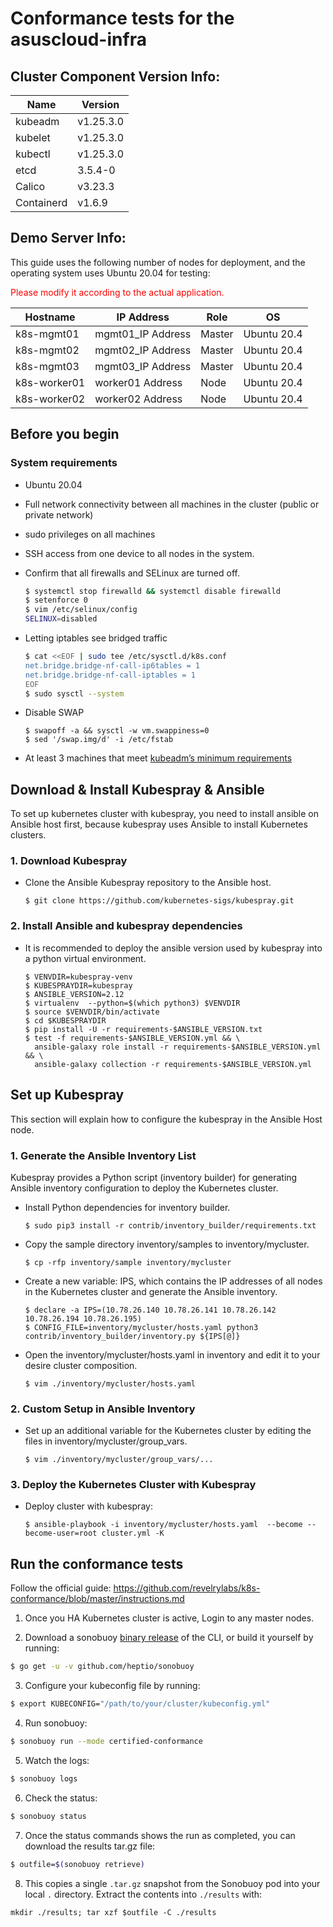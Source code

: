 # Conformance tests for the asuscloud-infra

## Cluster Component  Version Info:

| Name       | Version     |
|------------|-------------|
| kubeadm    | v1\.25.3\.0   |
| kubelet    | v1\.25.3\.0   |
| kubectl    | v1\.25.3\.0   |
| etcd       | 3\.5\.4\-0 |
| Calico     |  v3\.23.3      |
| Containerd | v1\.6\.9   |

## Demo Server Info:

This guide uses the following number of nodes for deployment, and the operating system uses Ubuntu 20.04 for testing:

<span style="color:red">Please modify it according to the actual application.</span>

| Hostname      |  IP Address     | Role   | OS          |
|---------------|-----------------|--------|-------------|
| k8s\-mgmt01   | mgmt01_IP Address | Master | Ubuntu 20\.4 |
| k8s\-mgmt02   | mgmt02_IP Address | Master | Ubuntu 20\.4 |
| k8s\-mgmt03   | mgmt03_IP Address | Master | Ubuntu 20\.4 |
| k8s\-worker01 | worker01 Address | Node   | Ubuntu 20\.4 |
| k8s\-worker02 | worker02 Address | Node   | Ubuntu 20\.4 |

## Before you begin
### System requirements

* Ubuntu 20.04
* Full network connectivity between all machines in the cluster (public or private network)
* sudo privileges on all machines
* SSH access from one device to all nodes in the system.
* Confirm that all firewalls and SELinux are turned off.
    ```sh
    $ systemctl stop firewalld && systemctl disable firewalld
    $ setenforce 0
    $ vim /etc/selinux/config
    SELINUX=disabled
    ```

* Letting iptables see bridged traffic

    ```sh
    $ cat <<EOF | sudo tee /etc/sysctl.d/k8s.conf
    net.bridge.bridge-nf-call-ip6tables = 1
    net.bridge.bridge-nf-call-iptables = 1
    EOF
    $ sudo sysctl --system
    ```
* Disable SWAP

    ```
    $ swapoff -a && sysctl -w vm.swappiness=0
    $ sed '/swap.img/d' -i /etc/fstab
    ```
* At least 3 machines that meet [kubeadm’s minimum requirements](https://kubernetes.io/docs/setup/production-environment/tools/kubeadm/install-kubeadm/#before-you-begin)

## Download & Install Kubespray & Ansible

To set up kubernetes cluster with kubespray, you need to install ansible on Ansible host first, because kubespray uses Ansible to install Kubernetes clusters.

### 1. Download Kubespray

* Clone the Ansible Kubespray repository to the Ansible host.

    ```shell
    $ git clone https://github.com/kubernetes-sigs/kubespray.git
    ```
    
### 2. Install Ansible and kubespray dependencies

* It is recommended to deploy the ansible version used by kubespray into a python virtual environment.

    ```shell
    $ VENVDIR=kubespray-venv
    $ KUBESPRAYDIR=kubespray
    $ ANSIBLE_VERSION=2.12
    $ virtualenv  --python=$(which python3) $VENVDIR
    $ source $VENVDIR/bin/activate
    $ cd $KUBESPRAYDIR
    $ pip install -U -r requirements-$ANSIBLE_VERSION.txt
    $ test -f requirements-$ANSIBLE_VERSION.yml && \
      ansible-galaxy role install -r requirements-$ANSIBLE_VERSION.yml && \
      ansible-galaxy collection -r requirements-$ANSIBLE_VERSION.yml
    ```
## Set up Kubespray

This section will explain how to configure the kubespray in the Ansible Host node.

### 1. Generate the Ansible Inventory List

Kubespray provides a Python script (inventory builder) for generating Ansible inventory configuration to deploy the Kubernetes cluster.

* Install Python dependencies for inventory builder.

    ```shell
    $ sudo pip3 install -r contrib/inventory_builder/requirements.txt
    ```
    
* Copy the sample directory inventory/samples to inventory/mycluster.

    ```shell
    $ cp -rfp inventory/sample inventory/mycluster
    ```
    
* Create a new variable: IPS, which contains the IP addresses of all nodes in the Kubernetes cluster and generate the Ansible inventory.

    ```shell
    $ declare -a IPS=(10.78.26.140 10.78.26.141 10.78.26.142 10.78.26.194 10.78.26.195)
    $ CONFIG_FILE=inventory/mycluster/hosts.yaml python3 contrib/inventory_builder/inventory.py ${IPS[@]}
    ```
    
* Open the inventory/mycluster/hosts.yaml in inventory and edit it to your desire cluster composition.

    ```shell
    $ vim ./inventory/mycluster/hosts.yaml
    ```
    
### 2. Custom Setup in Ansible Inventory

* Set up an additional variable for the Kubernetes cluster by editing the files in inventory/mycluster/group_vars.
    ```shell
    $ vim ./inventory/mycluster/group_vars/...
    ```
    
### 3. Deploy the Kubernetes Cluster with Kubespray

* Deploy cluster with kubespray:
    ```shell
    $ ansible-playbook -i inventory/mycluster/hosts.yaml  --become --become-user=root cluster.yml -K
    ```
    
## Run the conformance tests

Follow the official guide: https://github.com/revelrylabs/k8s-conformance/blob/master/instructions.md


1. Once you HA Kubernetes cluster is active, Login to any master nodes.

2. Download a sonobuoy [binary release](https://github.com/heptio/sonobuoy/releases) of the CLI, or build it yourself by running:
```sh
$ go get -u -v github.com/heptio/sonobuoy
```

3. Configure your kubeconfig file by running:
```sh
$ export KUBECONFIG="/path/to/your/cluster/kubeconfig.yml"
```

4. Run sonobuoy:
```sh
$ sonobuoy run --mode certified-conformance
```

5. Watch the logs:
```sh
$ sonobuoy logs
```

6. Check the status:
```sh
$ sonobuoy status
```

7. Once the status commands shows the run as completed, you can download the results tar.gz file:
```sh
$ outfile=$(sonobuoy retrieve)
```

8. This copies a single `.tar.gz` snapshot from the Sonobuoy pod into your local
`.` directory. Extract the contents into `./results` with:

```
mkdir ./results; tar xzf $outfile -C ./results
```